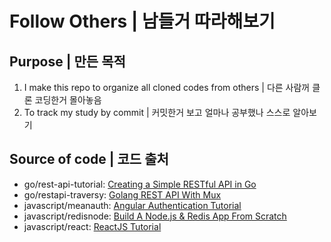Follow Others | 남들거 따라해보기
==============

## Purpose | 만든 목적
1. I make this repo to organize all cloned codes from others | 다른 사람꺼 클론 코딩한거 몰아놓음
2. To track my study by commit | 커밋한거 보고 얼마나 공부했나 스스로 알아보기

## Source of code | 코드 출처
- go/rest-api-tutorial: [Creating a Simple RESTful API in Go](https://youtu.be/W5b64DXeP0o)
- go/restapi-traversy: [Golang REST API With Mux](https://youtu.be/SonwZ6MF5BE)
- javascript/meanauth: [Angular Authentication Tutorial](https://www.youtube.com/playlist?list=PLC3y8-rFHvwg2RBz6UplKTGIXREj9dV0G)
- javascript/redisnode: [Build A Node.js & Redis App From Scratch](https://youtu.be/9S-mphgE5fA)
- javascript/react: [ReactJS Tutorial](https://youtu.be/QFaFIcGhPoM)